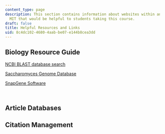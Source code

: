 ```yaml
---
content_type: page
description: This section contains information about websites within and outside of
  MIT that would be helpful to students taking this course.
draft: false
title: Helpful Resources and Links
uid: 8c4dc102-4680-4aab-be07-e144b8cea3dd
---
```

## Biology Resource Guide

[NCBI BLAST database search](https://blast.ncbi.nlm.nih.gov/Blast.cgi)

[Saccharomyces Genome Database](https://yeastgenome.org/)

[SnapGene Software](https://www.snapgene.com/)

 

## Article Databases

## Citation Management